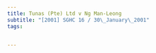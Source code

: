 ```yaml
---
title: Tunas (Pte) Ltd v Ng Man-Leong 
subtitle: "[2001] SGHC 16 / 30\_January\_2001"
tags:


---
```


